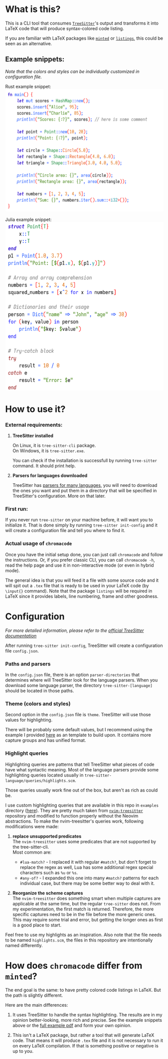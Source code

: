 # What is this?

This is a CLI tool that consumes [`TreeSitter`](https://tree-sitter.github.io/tree-sitter/)'s output and transforms it into LaTeX code that will produce syntax-colored code listing.

If you are familiar with LaTeX packages like [`minted`](https://ctan.org/pkg/minted?lang=en) or [`listings`](https://ctan.org/pkg/listings), this could be seen as an alternative.

## Example snippets:
_Note that the colors and styles can be individually customized in configuration file._

Rust example snippet:  
![rust example](examples/example_rust.png)

Julia example snippet:  
![rust example](examples/example_julia.png)


# How to use it?
### External requirements:
1. **TreeSitter installed**

    On Linux, it is `tree-sitter-cli` package.   
    On Windows, it is `tree-sitter.exe`.

    You can check if the installation is successfull by running `tree-sitter` command.
    It should print help. 

3. **Parsers for languages downloaded**
    
    TreeSitter has [parsers for many languages](https://tree-sitter.github.io/tree-sitter/#parsers), you will need to download the ones you want and put them in a directory that will be specified in TreeSitter's configuration. 
    More on that later.

### First run:

If you never run `tree-sitter` on your machine before, it will want you to initialize it.
That is done simply by running `tree-sitter init-config` and it will create a configuration file and tell you where to find it.

### Actual usage of `chromacode`
Once you have the initial setup done, you can just call `chromacode` and follow the instructions. 
Or, if you prefer classic CLI, you can call `chromacode -h`, read the help page and use it in non-interactive mode (or even in hybrid mode). 

The general idea is that you will feed it a file with some source code and it will spit out a `.tex` file that is ready to be used in your LaTeX code (by `\input{}` command).
Note that the package `listings` will be required in LaTeX since it provides labels, line numbering, frame and other goodness. 

# Configuration

_For more detailed information, please refer to the [official TreeSitter documentation](https://tree-sitter.github.io/tree-sitter/syntax-highlighting)_

After running `tree-sitter init-config`, TreeSitter will create a configuration file `config.json`.

### Paths and parsers
In the `config.json` file, there is an option `parser-directories` that determines where will TreeSitter look for the language parsers.
When you download some language parser, the directory `tree-sitter-[language]` should be located in those paths.

### Theme (colors and styles)
Second option in the `config.json` file is `theme`. 
TreeSitter will use those values for highlighting.

There will be probably some default values, but I recommend using the example I provided [here](examples/config-example.json) as an template to build upon. 
It contains more capture groups and has unified format. 

### Highlight queries
Highlighting queries are patterns that tell TreeSitter what pieces of code have what syntactic meaning.
Most of the language parsers provide some highlighting queries located usually in `tree-sitter-language/queries/highlights.scm`. 

Those queries usually work fine out of the box, but aren't as rich as could be. 

I use custom highlighting queries that are available in this repo in `examples` directory ([here](examples)).
They are pretty much taken from [`nvim-treesitter`](https://github.com/nvim-treesitter/nvim-treesitter) repository and modified to function properly without the Neovim abstractions.
To make the nvim-treesitter's queries work, following modifications were made:

1. **replace unsupported predicates**  
The `nvim-treesitter` uses some predicates that are not supported by the tree-sitter-cli.   
Most common are:

    - `#lua-match?` - I replaced it with regular `#match?`, but don't forget to replace the regex as well, Lua has some additional regex special characters such as `%u` or `%s`.
    - `#any-of?` - I expanded this one into many `#match?` patterns for each individual case, but there may be some better way to deal with it.

2. **Reorganize the scheme captures**  
The `nvim-treesitter` does something smart when multiple captures are applicable at the same time, but the regular `tree-sitter` does not. From my experimentation, the first match is returned. Therefore, the more specific captures need to be in the file before the more generic ones. This may require some trial and error, but getting the longer ones as first is a good place to start.

Feel free to use my highlights as an inspiration.
Also note that the file needs to be named `highlights.scm`, the files in this repository are intentionally named differently.

# How does `chromacode` differ from `minted`?

The end goal is the same: to have pretty colored code listings in LaTeX. But the path is slightly different.

Here are the main differences:

1. It uses TreeSitter to handle the syntax highlighting. 
The results are in my opinion better-looking, more rich and precise. 
See the example snippets above or the [full example pdf](examples/example_full.pdf) and form your own opinion.

2. This isn't a LaTeX package, but rather a tool that will generate LaTeX code. 
That means it will produce `.tex` file and it is not necessary to run it on every LaTeX compilation. 
If that is something positive or negative is up to you.
